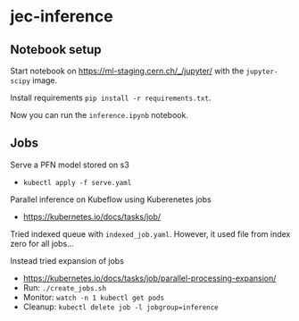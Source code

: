 # jec-inference

## Notebook setup

Start notebook on https://ml-staging.cern.ch/_/jupyter/ with the `jupyter-scipy` image.

Install requirements `pip install -r requirements.txt`.

Now you can run the `inference.ipynb` notebook.

## Jobs

Serve a PFN model stored on s3
  - `kubectl apply -f serve.yaml`

Parallel inference on Kubeflow using Kuberenetes jobs
  - https://kubernetes.io/docs/tasks/job/

Tried indexed queue with `indexed_job.yaml`. However, it used file from index zero for all jobs...

Instead tried expansion of jobs 
  - https://kubernetes.io/docs/tasks/job/parallel-processing-expansion/
  - Run: `./create_jobs.sh`
  - Monitor: `watch -n 1 kubectl get pods`
  - Cleanup: `kubectl delete job -l jobgroup=inference`
